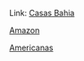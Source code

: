 Link: 
[Casas Bahia](https://www.casasbahia.com.br/)

[Amazon](https://www.amazon.com.br/)

[Americanas](https://www.americanas.com.br/)